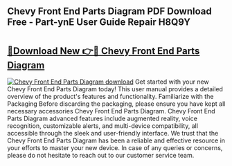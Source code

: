 ## Chevy Front End Parts Diagram PDF Download Free - Part-ynE User Guide Repair H8Q9Y

# <h2><a href="http://dfmyg1z.blite.top/?on=Chevy+Front+End+Parts+Diagram">🔗Download New 👉🔴 Chevy Front End Parts Diagram</a></h2>

[![Chevy Front End Parts Diagram download](https://i.imgur.com/lujVjoI.png)](http://dfmyg1z.blite.top/?on=Chevy+Front+End+Parts+Diagram)
Get started with your new Chevy Front End Parts Diagram today! This user manual provides a detailed overview of the product's features and functionality. Familiarize with the Packaging Before discarding the packaging, please ensure you have kept all necessary accessories Chevy Front End Parts Diagram. Chevy Front End Parts Diagram advanced features include augmented reality, voice recognition, customizable alerts, and multi-device compatibility, all accessible through the sleek and user-friendly interface. We trust that the Chevy Front End Parts Diagram has been a reliable and effective resource in your efforts to master your new device. In case of any queries or concerns, please do not hesitate to reach out to our customer service team.
